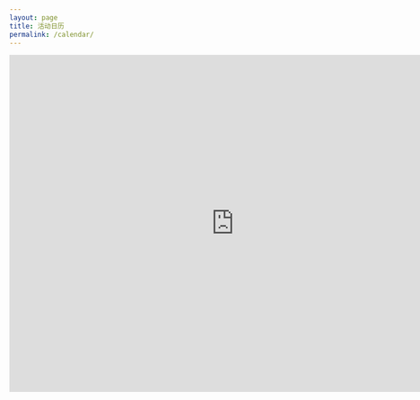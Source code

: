 ```yaml
---
layout: page
title: 活动日历
permalink: /calendar/
---
```


<iframe src="https://calendar.google.com/calendar/embed?src=im8nc0j4qrk4t3huj2jntmfni8%40group.calendar.google.com&ctz=Asia%2FShanghai" style="border: 0" width="800" height="600" frameborder="0" scrolling="no"></iframe>
